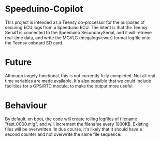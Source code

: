 # Speeduino-Copilot

This project is intended as a Teensy co-processor for the purposes of securing ECU logs from a Speeduino ECU. The intent is that the Teensy Serial1 is connected to the Speeduino SecondarySerial, and it will retrieve real-time data, and write the MGVLG (megalogviewer) format logfile onto the Teensy onboard SD card.
# Future

Although largely functional, this is not currently fully completed. Not all real time variables are made available. It's also possible that we could include faciltiies for a GPS/RTC module, to make the output more useful.

# Behaviour
By default, on boot, the code will create rolling logfiles of filename "test_0000.mlg", and will increment the filename every 1000KB. Existing files will be overwritten. In due course, it's likely that it should have a second counter and not overwrite the same file sequence.
